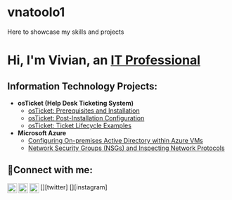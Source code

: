 # vnatoolo1
Here to showcase my skills and projects
<h1>Hi, I'm Vivian, an <a href="https://linkedin.com/in/vnatoolo">IT Professional</a></h1>

<h2> Information Technology Projects:</h2>

- <b>osTicket (Help Desk Ticketing System)</b>
  - [osTicket: Prerequisites and Installation](https://github.com/vivian.natoolo/osticket-prereqs)
  - [osTicket: Post-Installation Configuration](https://github.com/vivian.natoolo/post-install-config)
  - [osTicket: Ticket Lifecycle Examples](https://github.com/vivian.natoolo/ticket-lifecycle)
- <b>Microsoft Azure</b>
  - [Configuring On-premises Active Directory within Azure VMs](https://github.com/vivian.natoolo/configure-ad)
  - [Network Security Groups (NSGs) and Inspecting Network Protocols](https://github.com/vivian.natoolo/azure-network-protocols)

<h2>🤳Connect with me:</h2>

[<img align="left" alt="Josh | Twitter" width="22px" src="https://cdn.jsdelivr.net/npm/simple-icons@v3/icons/twitter.svg" />][twitter]
[<img align="left" alt="Josh | LinkedIn" width="22px" src="https://cdn.jsdelivr.net/npm/simple-icons@v3/icons/linkedin.svg" />][linkedin]
[<img align="left" alt="Josh | Instagram" width="22px" src="https://cdn.jsdelivr.net/npm/simple-icons@v3/icons/instagram.svg" />][instagram]

[linkedin]: https://linkedin.com/in/vnatoolo
